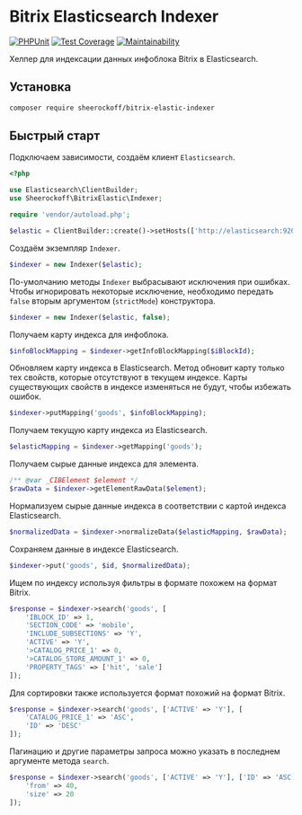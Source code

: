 # Bitrix Elasticsearch Indexer

[![PHPUnit](https://github.com/sheerockoff/bitrix-elastic-indexer/workflows/PHPUnit/badge.svg?branch=master)](https://github.com/sheerockoff/bitrix-elastic-indexer/actions)
[![Test Coverage](https://api.codeclimate.com/v1/badges/d561acac6b825370086b/test_coverage)](https://codeclimate.com/github/sheerockoff/bitrix-elastic-indexer/test_coverage)
[![Maintainability](https://api.codeclimate.com/v1/badges/d561acac6b825370086b/maintainability)](https://codeclimate.com/github/sheerockoff/bitrix-elastic-indexer/maintainability)

Хелпер для индексации данных инфоблока Bitrix в Elasticsearch.

## Установка

```bash
composer require sheerockoff/bitrix-elastic-indexer
```

## Быстрый старт

Подключаем зависимости, создаём клиент `Elasticsearch`.

```php
<?php

use Elasticsearch\ClientBuilder;
use Sheerockoff\BitrixElastic\Indexer;

require 'vendor/autoload.php';

$elastic = ClientBuilder::create()->setHosts(['http://elasticsearch:9200'])->build();
```

Создаём экземпляр `Indexer`.

```php
$indexer = new Indexer($elastic);
```

По-умолчанию методы `Indexer` выбрасывают исключения при ошибках. Чтобы игнорировать некоторые исключение, необходимо
передать `false` вторым аргументом (`strictMode`) конструктора.

```php
$indexer = new Indexer($elastic, false);
```

Получаем карту индекса для инфоблока.

```php
$infoBlockMapping = $indexer->getInfoBlockMapping($iBlockId);
```

Обновляем карту индекса в Elasticsearch. Метод обновит карту только тех свойств,
которые отсутствуют в текущем индексе. Карты существующих свойств в индексе
изменяться не будут, чтобы избежать ошибок.

```php
$indexer->putMapping('goods', $infoBlockMapping);
```

Получаем текущую карту индекса из Elasticsearch.

```php
$elasticMapping = $indexer->getMapping('goods');
```

Получаем сырые данные индекса для элемента.

```php
/** @var _CIBElement $element */
$rawData = $indexer->getElementRawData($element);
```

Нормализуем сырые данные индекса в соответствии с картой индекса Elasticsearch.

```php
$normalizedData = $indexer->normalizeData($elasticMapping, $rawData);
```

Сохраняем данные в индексе Elasticsearch.

```php
$indexer->put('goods', $id, $normalizedData);
```

Ищем по индексу используя фильтры в формате похожем на формат Bitrix.

```php
$response = $indexer->search('goods', [
    'IBLOCK_ID' => 1,
    'SECTION_CODE' => 'mobile',
    'INCLUDE_SUBSECTIONS' => 'Y',
    'ACTIVE' => 'Y',
    '>CATALOG_PRICE_1' => 0,
    '>CATALOG_STORE_AMOUNT_1' => 0,
    'PROPERTY_TAGS' => ['hit', 'sale']
]);
```

Для сортировки также используется формат похожий на формат Bitrix.

```php
$response = $indexer->search('goods', ['ACTIVE' => 'Y'], [
    'CATALOG_PRICE_1' => 'ASC',
    'ID' => 'DESC'
]);
```

Пагинацию и другие параметры запроса можно указать в последнем аргументе метода `search`.

```php
$response = $indexer->search('goods', ['ACTIVE' => 'Y'], ['ID' => 'ASC'], [
    'from' => 40,
    'size' => 20
]);
```
